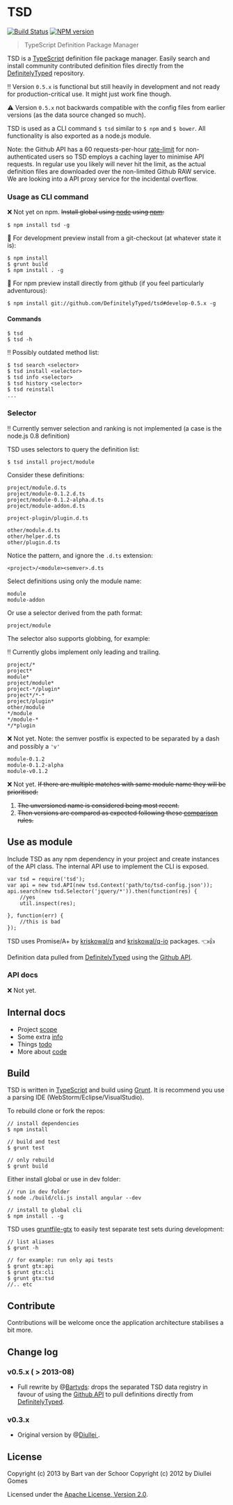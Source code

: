 # TSD

[![Build Status](https://secure.travis-ci.org/DefinitelyTyped/tsd.png?branch=develop-0.5.x)](http://travis-ci.org/DefinitelyTyped/tsd) [![NPM version](https://badge.fury.io/js/tsd.png)](http://badge.fury.io/js/tsd)

> TypeScript Definition Package Manager

TSD is a [TypeScript](http://www.typescriptlang.org/) definition file package manager. Easily search and install community contributed definition files directly from the [DefinitelyTyped](https://github.com/borisyankov/DefinitelyTyped) repository.

:bangbang: Version `0.5.x` is functional but still heavily in development and not ready for production-critical use. It might just work fine though.

:warning: Version `0.5.x` not backwards compatible with the config files from earlier versions (as the data source changed so much).

TSD is used as a CLI command `$ tsd` similar to `$ npm` and `$ bower`. All functionality is also exported as a node.js module. 

Note: the Github API has a 60 requests-per-hour [rate-limit](http://developer.github.com/v3/#rate-limiting) for non-authenticated users so TSD employs a caching layer to minimise API requests. In regular use you likely will never hit the limit, as the actual definition files are downloaded over the non-limited Github RAW service. We are looking into a API proxy service for the incidental overflow.

### Usage as CLI command

:x: Not yet on npm. ~~Install global using [node](http://nodejs.org/) using [npm](https://npmjs.org/):~~

	$ npm install tsd -g

:wrench: For development preview install from a git-checkout (at whatever state it is):

	$ npm install
	$ grunt build
	$ npm install . -g

:rocket: For npm preview install directly from github (if you feel particularly adventurous):

	$ npm install git://github.com/DefinitelyTyped/tsd#develop-0.5.x -g

#### Commands

	$ tsd	
	$ tsd -h

:bangbang: Possibly outdated method list:

	$ tsd search <selector>
	$ tsd install <selector>
	$ tsd info <selector>
	$ tsd history <selector>
	$ tsd reinstall
	...

### Selector

:bangbang: Currently semver selection and ranking is not implemented (a case is the node.js 0.8 definition)


TSD uses selectors to query the definition list:

	$ tsd install project/module

Consider these definitions:
	
	project/module.d.ts
	project/module-0.1.2.d.ts
	project/module-0.1.2-alpha.d.ts
	project/module-addon.d.ts

	project-plugin/plugin.d.ts

	other/module.d.ts
	other/helper.d.ts
	other/plugin.d.ts

Notice the pattern, and ignore the `.d.ts` extension:

	<project>/<module><semver>.d.ts	

Select definitions using only the module name:

	module
	module-addon

Or use a selector derived from the path format:

	project/module

The selector also supports globbing, for example:

:bangbang: Currently globs implement only leading and trailing.

	project/*
	project*
	module*
	project/module*
	project-*/plugin*
	project*/*-*
	project/plugin*
	other/module
	*/module
	*/module-*
	*/*plugin

:x: Not yet. Note: the semver postfix is expected to be separated by a dash and possibly a `'v'`

	module-0.1.2
	module-0.1.2-alpha
	module-v0.1.2

:x: Not yet. ~~If there are multiple matches with same module name they will be prioritised:~~

1.	~~The unversioned name is considered being most recent.~~
2.	~~Then versions are compared as expected following these [comparison](https://github.com/isaacs/node-semver#comparison) rules.~~

## Use as module

Include TSD as any npm dependency in your project and create instances of the API class. The internal API use to implement the CLI is exposed. 
 
	var tsd = require('tsd');
	var api = new tsd.API(new tsd.Context('path/to/tsd-config.json'));
	api.search(new tsd.Selector('jquery/*')).then(function(res) {
		//yes
		util.inspect(res);

	}, function(err) {
		//this is bad
	});

TSD uses Promise/A+ by [kriskowal/q](https://github.com/kriskowal/q) and [kriskowal/q-io](https://github.com/kriskowal/q-io) packages. :point_left::+1: 

Definition data pulled from [DefinitelyTyped](https://github.com/borisyankov/DefinitelyTyped) using the [Github API](http://developer.github.com/). 

### API docs 

:x: Not yet. 

## Internal docs

* Project [scope](docs/SCOPE.md)
* Some extra [info](docs/INFO.md)
* Things [todo](docs/TODO.md)
* More about [code](docs/CODE.md)

## Build

TSD is written in [TypeScript](http://www.typescriptlang.org/) and build using [Grunt](http://www,gruntjs.com). It is recommend you use a parsing IDE (WebStorm/Eclipse/VisualStudio).

To rebuild clone or fork the repos:

	// install dependencies
	$ npm install

	// build and test
	$ grunt test

	// only rebuild
	$ grunt build

Either install global or use in dev folder:

	// run in dev folder
	$ node ./build/cli.js install angular --dev

	// install to global cli
	$ npm install . -g

TSD uses [gruntfile-gtx](https://github.com/Bartvds/gruntfile-gtx) to easily test separate test sets during development:
	
	// list aliases
	$ grunt -h

	// for example: run only api tests
	$ grunt gtx:api
	$ grunt gtx:cli
	$ grunt gtx:tsd
	//.. etc

## Contribute

Contributions will be welcome once the application architecture stabilises a bit more.

## Change log

### v0.5.x ( > 2013-08)

* Full rewrite by @[Bartvds](https://github.com/Bartvds): drops the separated TSD data registry in favour of using the [Github API](http://developer.github.com/) to pull definitions directly from [DefinitelyTyped](https://github.com/borisyankov/DefinitelyTyped).

### v0.3.x

* Original version by @[Diullei ](https://github.com/Diullei).

## License

Copyright (c) 2013 by Bart van der Schoor
Copyright (c) 2012 by Diullei Gomes

Licensed under the [Apache License, Version 2.0](https://raw.github.com/DefinitelyTyped/tsd/develop-0.5.x/LICENSE.txt).